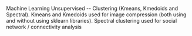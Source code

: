 Machine Learning Unsupervised -- Clustering (Kmeans, Kmedoids and Spectral).
Kmeans and Kmedoids used for image compression (both using and without using sklearn libraries).
Spectral clustering used for social network / connectivity analysis